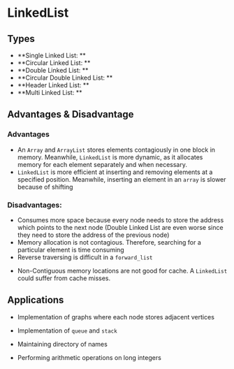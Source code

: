 # LinkedList

## Types

- **Single Linked List: **
- **Circular Linked List: **
- **Double Linked List: **
- **Circular Double Linked List: **
- **Header Linked List: **
- **Multi Linked List: **

## Advantages & Disadvantage

### Advantages

- An `Array` and `ArrayList` stores elements contagiously in one block in memory. Meanwhile, `LinkedList` is more dynamic, as it allocates memory for each element separately and when necessary.
- `LinkedList` is more efficient at inserting and removing elements at a specified position. Meanwhile, inserting an element in an `array` is slower because of shifting

### Disadvantages:

- Consumes more space because every node needs to store the address which points to the next node (Double Linked List are even worse since they need to store the address of the previous node)
- Memory allocation is not contagious. Therefore, searching for a particular element is time consuming
- Reverse traversing is difficult in a `forward_list`

* Non-Contiguous memory locations are not good for cache. A `LinkedList` could suffer from cache misses.

## Applications

- Implementation of graphs where each node stores adjacent vertices

- Implementation of `queue` and `stack`

- Maintaining directory of names

- Performing arithmetic operations on long integers

  